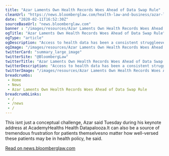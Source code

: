 ```yaml
--- 
title: "Azar Laments Own Health Records Woes Ahead of Data Swap Rule"
cleanUrl: "https://news.bloomberglaw.com/health-law-and-business/azar-laments-own-health-records-woes-ahead-of-data-swap-rule"
date: "2020-02-11T16:52:30Z"
sourceBaseUrl: "news.bloomberglaw.com"
banner : "/images/resources/Azar Laments Own Health Records Woes Ahead of Data Swap Rule.png"
ogTitle: "Azar Laments Own Health Records Woes Ahead of Data Swap Rule"
ogType: "article"
ogDescription: "Access to health data has been a consistent struggleeven for HHS Secretary Alex Azar, whos having trouble getting his own records."
ogImage: "/images/resources/Azar Laments Own Health Records Woes Ahead of Data Swap Rule.png"
twitterCard: "summary_large_image"
twitterSite: "@BloombergLaw"
twitterTitle: "Azar Laments Own Health Records Woes Ahead of Data Swap Rule"
twitterDescription: "Access to health data has been a consistent struggleeven for HHS Secretary Alex Azar, whos having trouble getting his own records."
twitterImage: "/images/resources/Azar Laments Own Health Records Woes Ahead of Data Swap Rule.png"
breadcrumbs:
 - Home
 - News
 - Azar Laments Own Health Records Woes Ahead of Data Swap Rule
breadcrumbLinks:
 - / 
 - /news
 - / 
---
```

This isnt just a conceptual challenge, Azar said Tuesday during his keynote address at AcademyHealths Health Datapalooza.It can also be a source of tremendous frustration for patients themselvesno matter how well-versed these patients may be in health policy, he said.  
  
[Read on news.bloomberglaw.com](https://news.bloomberglaw.com/health-law-and-business/azar-laments-own-health-records-woes-ahead-of-data-swap-rule)
